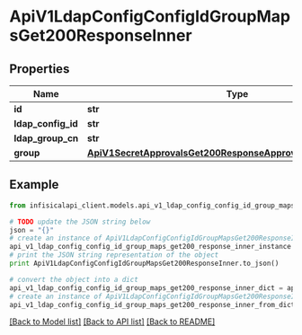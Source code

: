 # ApiV1LdapConfigConfigIdGroupMapsGet200ResponseInner


## Properties
Name | Type | Description | Notes
------------ | ------------- | ------------- | -------------
**id** | **str** |  | 
**ldap_config_id** | **str** |  | 
**ldap_group_cn** | **str** |  | 
**group** | [**ApiV1SecretApprovalsGet200ResponseApprovalsInnerEnvironment**](ApiV1SecretApprovalsGet200ResponseApprovalsInnerEnvironment.md) |  | 

## Example

```python
from infisicalapi_client.models.api_v1_ldap_config_config_id_group_maps_get200_response_inner import ApiV1LdapConfigConfigIdGroupMapsGet200ResponseInner

# TODO update the JSON string below
json = "{}"
# create an instance of ApiV1LdapConfigConfigIdGroupMapsGet200ResponseInner from a JSON string
api_v1_ldap_config_config_id_group_maps_get200_response_inner_instance = ApiV1LdapConfigConfigIdGroupMapsGet200ResponseInner.from_json(json)
# print the JSON string representation of the object
print ApiV1LdapConfigConfigIdGroupMapsGet200ResponseInner.to_json()

# convert the object into a dict
api_v1_ldap_config_config_id_group_maps_get200_response_inner_dict = api_v1_ldap_config_config_id_group_maps_get200_response_inner_instance.to_dict()
# create an instance of ApiV1LdapConfigConfigIdGroupMapsGet200ResponseInner from a dict
api_v1_ldap_config_config_id_group_maps_get200_response_inner_from_dict = ApiV1LdapConfigConfigIdGroupMapsGet200ResponseInner.from_dict(api_v1_ldap_config_config_id_group_maps_get200_response_inner_dict)
```
[[Back to Model list]](../README.md#documentation-for-models) [[Back to API list]](../README.md#documentation-for-api-endpoints) [[Back to README]](../README.md)


